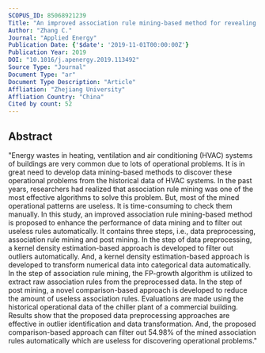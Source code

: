 ```yaml
---
SCOPUS_ID: 85068921239
Title: "An improved association rule mining-based method for revealing operational problems of building heating, ventilation and air conditioning (HVAC) systems"
Author: "Zhang C."
Journal: "Applied Energy"
Publication Date: {'$date': '2019-11-01T00:00:00Z'}
Publication Year: 2019
DOI: "10.1016/j.apenergy.2019.113492"
Source Type: "Journal"
Document Type: "ar"
Document Type Description: "Article"
Affliation: "Zhejiang University"
Affliation Country: "China"
Cited by count: 52
---
```


## Abstract
"Energy wastes in heating, ventilation and air conditioning (HVAC) systems of buildings are very common due to lots of operational problems. It is in great need to develop data mining-based methods to discover these operational problems from the historical data of HVAC systems. In the past years, researchers had realized that association rule mining was one of the most effective algorithms to solve this problem. But, most of the mined operational patterns are useless. It is time-consuming to check them manually. In this study, an improved association rule mining-based method is proposed to enhance the performance of data mining and to filter out useless rules automatically. It contains three steps, i.e., data preprocessing, association rule mining and post mining. In the step of data preprocessing, a kernel density estimation-based approach is developed to filter out outliers automatically. And, a kernel density estimation-based approach is developed to transform numerical data into categorical data automatically. In the step of association rule mining, the FP-growth algorithm is utilized to extract raw association rules from the preprocessed data. In the step of post mining, a novel comparison-based approach is developed to reduce the amount of useless association rules. Evaluations are made using the historical operational data of the chiller plant of a commercial building. Results show that the proposed data preprocessing approaches are effective in outlier identification and data transformation. And, the proposed comparison-based approach can filter out 54.98% of the mined association rules automatically which are useless for discovering operational problems."
